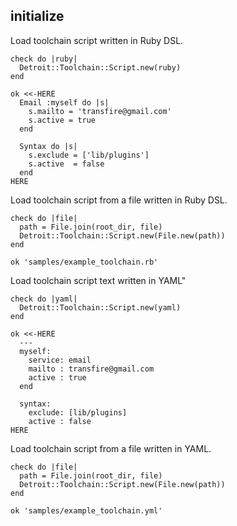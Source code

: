 ## initialize

Load toolchain script written in Ruby DSL.

    check do |ruby|
      Detroit::Toolchain::Script.new(ruby)
    end

    ok <<-HERE
      Email :myself do |s|
        s.mailto = 'transfire@gmail.com'
        s.active = true
      end

      Syntax do |s|
        s.exclude = ['lib/plugins']
        s.active  = false
      end
    HERE

Load toolchain script from a file written in Ruby DSL.

    check do |file|
      path = File.join(root_dir, file)
      Detroit::Toolchain::Script.new(File.new(path))
    end

    ok 'samples/example_toolchain.rb'

Load toolchain script text written in YAML"

    check do |yaml|
      Detroit::Toolchain::Script.new(yaml)
    end

    ok <<-HERE
      ---
      myself:
        service: email
        mailto : transfire@gmail.com
        active : true
      end

      syntax:
        exclude: [lib/plugins]
        active : false
    HERE

Load toolchain script from a file written in YAML.

    check do |file|
      path = File.join(root_dir, file)
      Detroit::Toolchain::Script.new(File.new(path))
    end

    ok 'samples/example_toolchain.yml'

